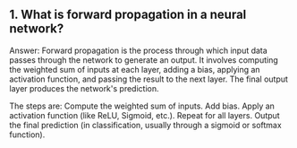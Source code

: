 ## 1. What is forward propagation in a neural network?
Answer: Forward propagation is the process through which input data passes through the network to generate an output. It involves computing the weighted sum of inputs at each layer, adding a bias, applying an activation function, and passing the result to the next layer. The final output layer produces the network's prediction.

The steps are:
    Compute the weighted sum of inputs.
    Add bias.
    Apply an activation function (like ReLU, Sigmoid, etc.).
    Repeat for all layers.
    Output the final prediction (in classification, usually through a sigmoid or softmax function).
